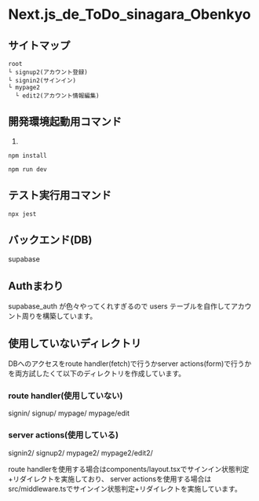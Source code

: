 # Next.js_de_ToDo_sinagara_Obenkyo

## サイトマップ

```
root
└ signup2(アカウント登録)
└ signin2(サインイン)
└ mypage2
  └ edit2(アカウント情報編集)
```

## 開発環境起動用コマンド

1.

```
npm install
```

```
npm run dev
```

## テスト実行用コマンド

```
npx jest
```

## バックエンド(DB)

supabase

## Authまわり
supabase_auth が色々やってくれすぎるので users テーブルを自作してアカウント周りを構築しています。

## 使用していないディレクトリ
DBへのアクセスをroute handler(fetch)で行うかserver actions(form)で行うかを両方試したくて以下のディレクトリを作成しています。
### route handler(使用していない)
signin/
signup/
mypage/
mypage/edit

### server actions(使用している)
signin2/
signup2/
mypage2/
mypage2/edit2/

route handlerを使用する場合はcomponents/layout.tsxでサインイン状態判定+リダイレクトを実施しており、
server actionsを使用する場合はsrc/middleware.tsでサインイン状態判定+リダイレクトを実施しています。
